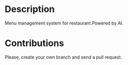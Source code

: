# Description

Menu management system for restaurant.Powered by AI.

# Contributions

Please, create your own branch and send a pull request.